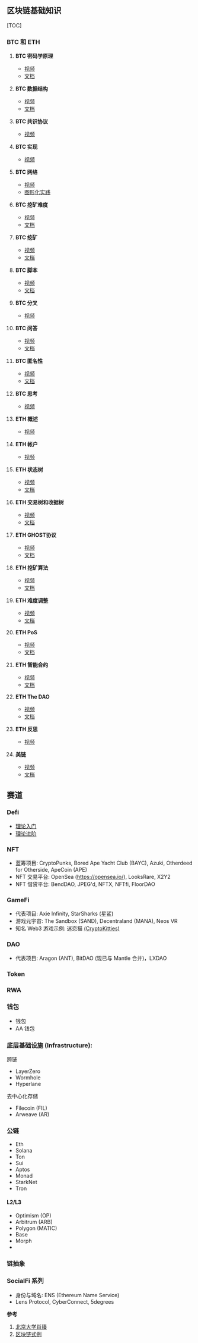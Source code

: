 ## 区块链基础知识

[TOC]

### BTC 和 ETH

1. **BTC 密码学原理**
   - [视频](https://www.bilibili.com/video/av37065233/?p=2)
   - [文档](http://zhenxiao.com/blockchain/01.pdf)

2. **BTC 数据结构**
   - [视频](https://www.bilibili.com/video/av37065233/?p=3)
   - [文档](http://zhenxiao.com/blockchain/03-BTC.pdf)

3. **BTC 共识协议**
   - [视频](https://www.bilibili.com/video/av37065233/?p=4)

4. **BTC 实现**
   - [视频](https://www.bilibili.com/video/av37065233/?p=5)

5. **BTC 网络**
   - [视频](https://www.bilibili.com/video/av37065233/?p=6)
   - [图形化实践](https://andersbrownworth.com/blockchain/)

6. **BTC 挖矿难度**
   - [视频](https://www.bilibili.com/video/av37065233/?p=7)
   - [文档](http://zhenxiao.com/blockchain/07-BTC.pdf)

7. **BTC 挖矿** 
   - [视频](https://www.bilibili.com/video/av37065233/?p=8)
   - [文档](http://zhenxiao.com/blockchain/08-BTC.pdf)

8. **BTC 脚本** 
   - [视频](https://www.bilibili.com/video/av37065233/?p=9)
   - [文档](http://zhenxiao.com/blockchain/09-BTC.pdf)

9. **BTC 分叉** 
   - [视频](https://www.bilibili.com/video/av37065233/?p=10)

10. **BTC 问答** 
    - [视频](https://www.bilibili.com/video/av37065233/?p=11)
    - [文档](http://zhenxiao.com/blockchain/11-BTC.pdf)

11. **BTC 匿名性** 
    - [视频](https://www.bilibili.com/video/av37065233/?p=12)
    - [文档](http://zhenxiao.com/blockchain/12-BTC.pdf)

12. **BTC 思考** 
    - [视频](https://www.bilibili.com/video/av37065233/?p=13)

13. **ETH 概述** 
    - [视频](https://www.bilibili.com/video/av37065233/?p=14)

14. **ETH 帐户** 
    - [视频](https://www.bilibili.com/video/av37065233/?p=15)

15. **ETH 状态树** 
    - [视频](https://www.bilibili.com/video/av37065233/?p=16)
    - [文档](http://zhenxiao.com/blockchain/16-ETH.pdf)

16. **ETH 交易树和收据树** 
    - [视频](https://www.bilibili.com/video/av37065233/?p=17)
    - [文档](http://zhenxiao.com/blockchain/17-ETH.pdf)

17. **ETH GHOST协议** 
    - [视频](https://www.bilibili.com/video/av37065233/?p=18)
    - [文档](http://zhenxiao.com/blockchain/18-ETH.pdf)

18. **ETH 挖矿算法** 
    - [视频](https://www.bilibili.com/video/av37065233/?p=19)
    - [文档](http://zhenxiao.com/blockchain/19-ETH.pdf)

19. **ETH 难度调整** 
    - [视频](https://www.bilibili.com/video/av37065233/?p=20)
    - [文档](http://zhenxiao.com/blockchain/20-ETH.pdf)

20. **ETH PoS** 
    - [视频](https://www.bilibili.com/video/av37065233/?p=21)
    - [文档](http://zhenxiao.com/blockchain/21-ETH.pdf)

21. **ETH 智能合约** 
    - [视频](https://www.bilibili.com/video/av37065233/?p=22)
    - [文档](http://zhenxiao.com/blockchain/22-ETH.pdf)

22. **ETH The DAO** 
    - [视频](https://www.bilibili.com/video/av37065233/?p=23)
    - [文档](http://zhenxiao.com/blockchain/23-ETH.pdf)

23. **ETH 反思** 
    - [视频](https://www.bilibili.com/video/av37065233/?p=24)

24. **美链** 
    - [视频](https://www.bilibili.com/video/av37065233/?p=25)
    - [文档](http://zhenxiao.com/blockchain/25-ETH.pdf)




## 赛道

### Defi
   - [理论入门](https://andersbrownworth.com/blockchain/)
   - [理论进阶](https://nigdaemon.gitbook.io/how-to-defi-advanced-zhogn-wen-b/)
### NFT
  - 蓝筹项目: CryptoPunks, Bored Ape Yacht Club (BAYC), Azuki, Otherdeed for Otherside, ApeCoin (APE)
  - NFT 交易平台: OpenSea (https://opensea.io/), LooksRare, X2Y2
  - NFT 借贷平台: BendDAO, JPEG'd, NFTX, NFTfi, FloorDAO
### GameFi
  - 代表项目: Axie Infinity, StarSharks (星鲨)
  - 游戏元宇宙: The Sandbox (SAND), Decentraland (MANA), Neos VR
  - 知名 Web3 游戏示例: 迷恋猫 [(CryptoKitties)](https://www.cryptokitties.co/)
### DAO
  - 代表项目: Aragon (ANT), BitDAO (现已与 Mantle 合并)，LXDAO
### Token
   
### RWA

### 钱包
   - 钱包
   - AA 钱包

### 底层基础设施 (Infrastructure):
   跨链
   - LayerZero
   - Wormhole
   - Hyperlane
   
   去中心化存储
   - Filecoin (FIL)
   - Arweave (AR)
### 公链
   - Eth
   - Solana
   - Ton
   - Sui
   - Aptos
   - Monad
   - StarkNet
   - Tron
#### L2/L3
   - Optimism (OP)
   - Arbitrum (ARB)
   - Polygon (MATIC)
   - Base
   - Morph
   - 
### 链抽象

### SocialFi 系列
   - 身份与域名: ENS (Ethereum Name Service)
   -  Lens Protocol, CyberConnect, 5degrees

**参考**

1. [北京大学肖臻](http://zhenxiao.com/blockchain/)
2. [区块链式例](https://andersbrownworth.com/blockchain/)
